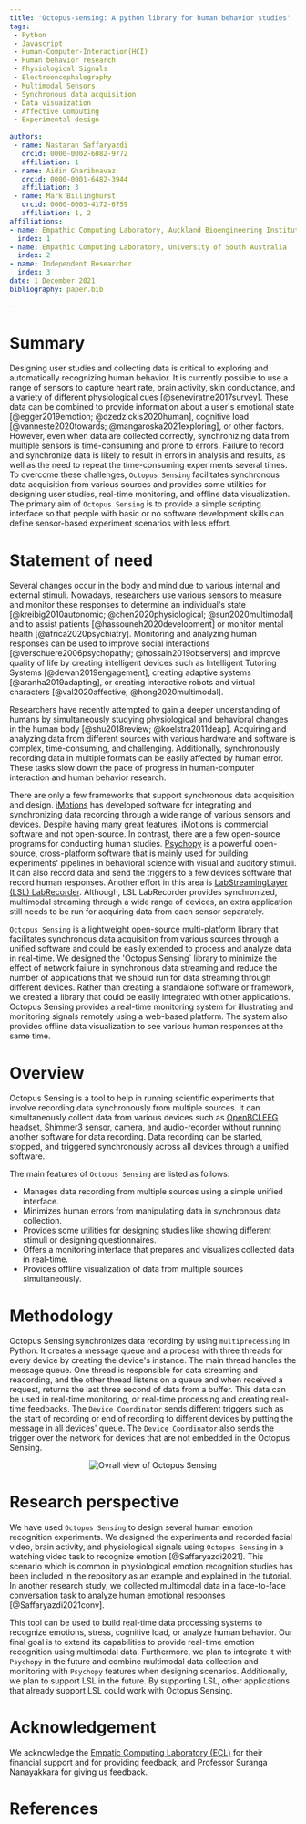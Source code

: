 ```yaml
---
title: 'Octopus-sensing: A python library for human behavior studies'
tags:
 - Python
 - Javascript
 - Human-Computer-Interaction(HCI)
 - Human behavior research
 - Physiological Signals
 - Electroencephalography
 - Multimodal Sensors
 - Synchronous data acquisition
 - Data visuaization
 - Affective Computing
 - Experimental design
 
authors:
 - name: Nastaran Saffaryazdi
   orcid: 0000-0002-6082-9772
   affiliation: 1
 - name: Aidin Gharibnavaz
   orcid: 0000-0001-6482-3944
   affiliation: 3
 - name: Mark Billinghurst
   orcid: 0000-0003-4172-6759
   affiliation: 1, 2
affiliations:
- name: Empathic Computing Laboratory, Auckland Bioengineering Institute, University of Auckland
  index: 1
- name: Empathic Computing Laboratory, University of South Australia
  index: 2
- name: Independent Researcher
  index: 3
date: 1 December 2021
bibliography: paper.bib
 
---
```

 
# Summary
Designing user studies and collecting data is critical to exploring and automatically recognizing human behavior. It is currently possible to use a range of sensors to capture heart rate, brain activity, skin conductance, and a variety of different physiological cues [@seneviratne2017survey]. These data can be combined to provide information about a user's emotional state [@egger2019emotion; @dzedzickis2020human], cognitive load [@vanneste2020towards; @mangaroska2021exploring], or other factors. However, even when data are collected correctly, synchronizing data from multiple sensors is time-consuming and prone to errors. Failure to record and synchronize data is likely to result in errors in analysis and results, as well as the need to repeat the time-consuming experiments several times.
To overcome these challenges, `Octopus Sensing` facilitates synchronous data acquisition from various sources and provides some utilities for designing user studies, real-time monitoring, and offline data visualization. The primary aim of `Octopus Sensing` is to provide a simple scripting interface so that people with basic or no software development skills can define sensor-based experiment scenarios with less effort.
 
# Statement of need
Several changes occur in the body and mind due to various internal and external stimuli. Nowadays, researchers use various sensors to measure and monitor these responses to determine an individual's state [@kreibig2010autonomic; @chen2020physiological; @sun2020multimodal] and to assist patients [@hassouneh2020development] or monitor mental health [@africa2020psychiatry]. Monitoring and analyzing human responses can be used to improve social interactions [@verschuere2006psychopathy; @hossain2019observers] and improve quality of life by creating intelligent devices such as Intelligent Tutoring Systems [@dewan2019engagement], creating adaptive systems [@aranha2019adapting], or creating interactive robots and virtual characters [@val2020affective; @hong2020multimodal].
 
Researchers have recently attempted to gain a deeper understanding of humans by simultaneously studying physiological and behavioral changes in the human body [@shu2018review; @koelstra2011deap]. Acquiring and analyzing data from different sources with various hardware and software is complex, time-consuming, and challenging. Additionally, synchronously recording data in multiple formats can be easily affected by human error. These tasks slow down the pace of progress in human-computer interaction and human behavior research.  
 
There are only a few frameworks that support synchronous data acquisition and design. [iMotions](https://imotions.com/) has developed software for integrating and synchronizing data recording through a wide range of various sensors and devices. Despite having many great features, iMotions is commercial software and not open-source. In contrast, there are a few open-source programs for conducting human studies. [Psychopy](https://www.psychopy.org/) is a powerful open-source, cross-platform software that is mainly used for building experiments' pipelines in behavioral science with visual and auditory stimuli. It can also record data and send the triggers to a few devices software that record human responses. Another effort in this area is [LabStreamingLayer (LSL) LabRecorder](http://labstreaminglayer.org/). Although, LSL LabRecorder provides synchronized, multimodal streaming through a wide range of devices, an extra application still needs to be run for acquiring data from each sensor separately.

`Octopus Sensing` is a lightweight open-source multi-platform library that facilitates synchronous data acquisition from various sources through a unified software and could be easily extended to process and analyze data in real-time. We designed the 'Octopus Sensing` library to minimize the effect of network failure in synchronous data streaming and reduce the number of applications that we should run for data streaming through different devices. Rather than creating a standalone software or framework, we created a library that could be easily integrated with other applications. Octopus Sensing provides a real-time monitoring system for illustrating and monitoring signals remotely using a web-based platform. The system also provides offline data visualization to see various human responses at the same time.
 
# Overview
 
Octopus Sensing is a tool to help in running scientific experiments that involve recording data synchronously from multiple sources. It can simultaneously collect data from various devices such as [OpenBCI EEG headset](https://openbci.com/), [Shimmer3 sensor](https://shimmersensing.com), camera, and audio-recorder without running another software for data recording. Data recording can be started, stopped, and triggered synchronously across all devices through a unified software. 

The main features of `Octopus Sensing` are listed as follows:

* Manages data recording from multiple sources using a simple unified interface.
* Minimizes human errors from manipulating data in synchronous data collection.
* Provides some utilities for designing studies like showing different stimuli or designing questionnaires.
* Offers a monitoring interface that prepares and visualizes collected data in real-time.
* Provides offline visualization of data from multiple sources simultaneously.

# Methodology
Octopus Sensing synchronizes data recording by using `multiprocessing` in Python. It creates a message queue and a process with three threads for every device by creating the device's instance. The main thread handles the message queue. One thread is responsible for data streaming and reacording, and the other thread listens on a queue and when received a request, returns the last three second of data from a buffer. This data can be used in real-time monitoring, or real-time processing and creating real-time feedbacks.  The `Device Coordinator` sends different triggers such as the start of recording or end of recording to different devices by putting the message in all devices' queue. The `Device Coordinator` also sends the trigger over the network for devices that are not embedded in the Octopus Sensing. 
<p align="center">
  <img src="https://github.com/octopus-sensing/octopus-sensing/blob/paper-review/docs/_static/OCS-diagram.png" alt="Ovrall view of Octopus Sensing">
</p>
 
# Research perspective
 
We have used `Octopus Sensing` to design several human emotion recognition experiments. We designed the experiments and recorded facial video, brain activity, and physiological signals using `Octopus Sensing` in a watching video task to recognize emotion [@Saffaryazdi2021]. This scenario which is common in physiological emotion recognition studies has been included in the repository as an example and explained in the tutorial. In another research study, we collected multimodal data in a face-to-face conversation task to analyze human emotional responses [@Saffaryazdi2021conv].
 
This tool can be used to build real-time data processing systems to recognize emotions, stress, cognitive load, or analyze human behavior. Our final goal is to extend its capabilities to provide real-time emotion recognition using multimodal data. Furthermore, we plan to integrate it with `Psychopy` in the future and combine multimodal data collection and monitoring with `Psychopy` features when designing scenarios. Additionally, we plan to support LSL in the future. By supporting LSL, other applications that already support LSL could work with Octopus Sensing.
 
 
# Acknowledgement
We acknowledge the [Empatic Computing Laboratory (ECL)](http://empathiccomputing.org/) for their financial support and for providing feedback, and Professor Suranga Nanayakkara for giving us feedback.
 
# References

